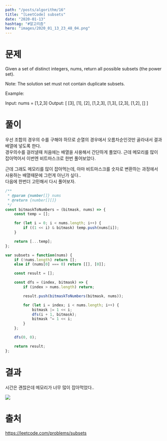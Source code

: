 ```yaml
---
path: "/posts/algorithm/16"
title: "[LeetCode] subsets"
date: "2020-01-13"
hashtag: "#알고리즘"
hero: "images/2020_01_13_23_48_04.png"
---
```


# 문제

Given a set of distinct integers, nums, return all possible subsets (the power set).

Note: The solution set must not contain duplicate subsets.

Example:

Input: nums = [1,2,3]
Output:
[
[3],
[1],
[2],
[1,2,3],
[1,3],
[2,3],
[1,2],
[]
]

# 풀이

우선 조합의 경우의 수를 구해야 하므로 순열의 경우에서 오름차순인것만 골라내서 결과배열에 넣도록 한다.  
경우의수를 걸러낼때 처음에는 배열을 사용해서 간단하게 풀었다. 근데 메모리를 많이 잡아먹어서 이번엔 비트마스크로 한번 풀어보았다.

근데 그래도 메모리를 많이 잡아먹는데, 아마 비트마스크를 숫자로 변환하는 과정에서 사용하는 배열때문에 그런게 아닌가 싶다..  
다음에 한번더 고민해서 다시 풀어보자.

```javascript
/**
 * @param {number[]} nums
 * @return {number[][]}
 */
const bitmaskToNumbers = (bitmask, nums) => {
	const temp = [];

	for (let i = 0; i < nums.length; i++) {
		if ((1 << i) & bitmask) temp.push(nums[i]);
	}

	return [...temp];
};

var subsets = function(nums) {
	if (!nums.length) return [];
	else if (nums[0] === 0) return [[], [0]];

	const result = [];

	const dfs = (index, bitmask) => {
		if (index > nums.length) return;

		result.push(bitmaskToNumbers(bitmask, nums));

		for (let i = index; i < nums.length; i++) {
			bitmask |= 1 << i;
			dfs(i + 1, bitmask);
			bitmask ^= 1 << i;
		}
	};

	dfs(0, 0);

	return result;
};
```

# 결과

시간은 괜찮은데 메모리가 너무 많이 잡아먹었다..

![](/images/2020_01_13_23_48_04.png)

# 출처

https://leetcode.com/problems/subsets
